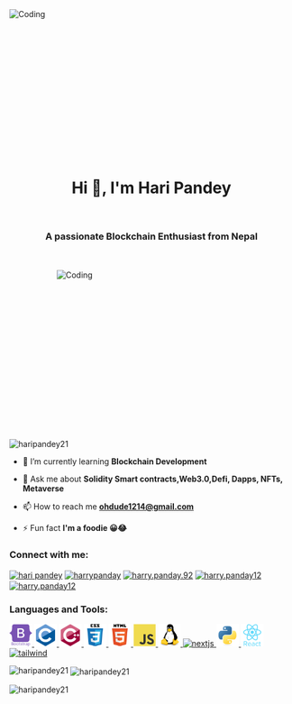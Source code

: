 
<img align="right" alt="Coding" width="2000"  height="300" src="https://dm0qx8t0i9gc9.cloudfront.net/thumbnails/video/TOEwt0C/videoblocks-blockchain-crypto-currency-digital-encryption-network-title-animation_buv3zjlwm_thumbnail-1080_15.png">
</br></br></br><h1 align="center">Hi 👋, I'm Hari Pandey</h1></br>
<h3 align="center">A passionate Blockchain Enthusiast from Nepal</h3>
</br></br><img align="right" alt="Coding" width="420"  height="300" src="https://camo.githubusercontent.com/c1dcb74cc1c1835b1d716f5051499a2814c683c806b15f04b0eba492863703e9/68747470733a2f2f63646e2e6472696262626c652e636f6d2f75736572732f3733303730332f73637265656e73686f74732f363538313234332f6176656e746f2e676966">


<p align="left"> <img src="https://komarev.com/ghpvc/?username=haripandey21&label=Profile%20views&color=0e75b6&style=flat" alt="haripandey21" /> </p>

- 🌱 I’m currently learning **Blockchain Development**

- 💬 Ask me about **Solidity Smart contracts,Web3.0,Defi, Dapps, NFTs, Metaverse**

- 📫 How to reach me **ohdude1214@gmail.com**

- ⚡ Fun fact **I'm a foodie 😀😂**

<h3 align="left">Connect with me:</h3>
<p align="left">
<a href="https://linkedin.com/in/hari-pandey-76a688216" target="blank"><img align="center" src="https://raw.githubusercontent.com/rahuldkjain/github-profile-readme-generator/master/src/images/icons/Social/linked-in-alt.svg" alt="hari pandey" height="30" width="40" /></a>
<a href="https://stackoverflow.com/users/19075493/harry-panday" target="blank"><img align="center" src="https://raw.githubusercontent.com/rahuldkjain/github-profile-readme-generator/master/src/images/icons/Social/stack-overflow.svg" alt="harrypanday" height="30" width="40" /></a>
<a href="https://fb.com/harry.panday.92" target="blank"><img align="center" src="https://raw.githubusercontent.com/rahuldkjain/github-profile-readme-generator/master/src/images/icons/Social/facebook.svg" alt="harry.panday.92" height="30" width="40" /></a>
<a href="https://instagram.com/harry.panday12" target="blank"><img align="center" src="https://raw.githubusercontent.com/rahuldkjain/github-profile-readme-generator/master/src/images/icons/Social/instagram.svg" alt="harry.panday12" height="30" width="40" /></a>
<a href="https://instagram.com/harry.panday12" target="blank"><img align="center" src="https://www.logo.wine/a/logo/TikTok/TikTok-Logo.wine.svg" alt="harry.panday12" height="50" width="80" /></a>
</p>

<h3 align="left">Languages and Tools:</h3>
<p align="left"> <a href="https://getbootstrap.com" target="_blank" rel="noreferrer"> <img src="https://raw.githubusercontent.com/devicons/devicon/master/icons/bootstrap/bootstrap-plain-wordmark.svg" alt="bootstrap" width="40" height="40"/> </a> <a href="https://www.cprogramming.com/" target="_blank" rel="noreferrer"> <img src="https://raw.githubusercontent.com/devicons/devicon/master/icons/c/c-original.svg" alt="c" width="40" height="40"/> </a> <a href="https://www.w3schools.com/cpp/" target="_blank" rel="noreferrer"> <img src="https://raw.githubusercontent.com/devicons/devicon/master/icons/cplusplus/cplusplus-original.svg" alt="cplusplus" width="40" height="40"/> </a> <a href="https://www.w3schools.com/css/" target="_blank" rel="noreferrer"> <img src="https://raw.githubusercontent.com/devicons/devicon/master/icons/css3/css3-original-wordmark.svg" alt="css3" width="40" height="40"/> </a> <a href="https://www.w3.org/html/" target="_blank" rel="noreferrer"> <img src="https://raw.githubusercontent.com/devicons/devicon/master/icons/html5/html5-original-wordmark.svg" alt="html5" width="40" height="40"/> </a> <a href="https://developer.mozilla.org/en-US/docs/Web/JavaScript" target="_blank" rel="noreferrer"> <img src="https://raw.githubusercontent.com/devicons/devicon/master/icons/javascript/javascript-original.svg" alt="javascript" width="40" height="40"/> </a> <a href="https://www.linux.org/" target="_blank" rel="noreferrer"> <img src="https://raw.githubusercontent.com/devicons/devicon/master/icons/linux/linux-original.svg" alt="linux" width="40" height="40"/> </a> <a href="https://nextjs.org/" target="_blank" rel="noreferrer"> <img src="https://cdn.worldvectorlogo.com/logos/nextjs-2.svg" alt="nextjs" width="40" height="40"/> </a> <a href="https://www.python.org" target="_blank" rel="noreferrer"> <img src="https://raw.githubusercontent.com/devicons/devicon/master/icons/python/python-original.svg" alt="python" width="40" height="40"/> </a> <a href="https://reactjs.org/" target="_blank" rel="noreferrer"> <img src="https://raw.githubusercontent.com/devicons/devicon/master/icons/react/react-original-wordmark.svg" alt="react" width="40" height="40"/> </a> <a href="https://tailwindcss.com/" target="_blank" rel="noreferrer"> <img src="https://www.vectorlogo.zone/logos/tailwindcss/tailwindcss-icon.svg" alt="tailwind" width="40" height="40"/> </a> </p>


<p><img align="left" src="https://github-readme-stats.vercel.app/api/top-langs?username=haripandey21&show_icons=true&locale=en&layout=compact&theme=tokyonight" alt="haripandey21" /></p>
<p>&nbsp;<img align="center" src="https://github-readme-stats.vercel.app/api?username=haripandey21&show_icons=true&locale=en&theme=tokyonight" alt="haripandey21" /></p>
<p><img align="center" src="https://github-readme-streak-stats.herokuapp.com/?user=haripandey21&&theme=tokyonight" alt="haripandey21" /></p>
